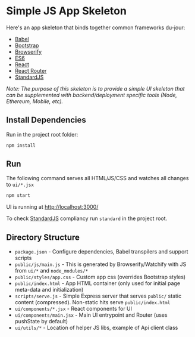 
# Simple JS App Skeleton

Here's an app skeleton that binds together common frameworks du-jour:

* [Babel](https://babeljs.io/)
* [Bootstrap](http://getbootstrap.com/)
* [Browserify](http://browserify.org/)
* [ES6](https://babeljs.io/docs/learn-es2015/)
* [React](https://facebook.github.io/react/)
* [React Router](https://github.com/reactjs/react-router)
* [StandardJS](http://standardjs.com/)

_Note: The purpose of this skeleton is to provide a simple UI skeleton that can be supplemented with backend/deployment specific tools (Node, Ethereum, Mobile, etc)._

## Install Dependencies

Run in the project root folder:

```bash
npm install
```

## Run

The following command serves all HTML/JS/CSS and watches all changes to `ui/*.jsx`

```bash
npm start
```

UI is running at [http://localhost:3000/](http://localhost:3000/)

To check [StandardJS](http://standardjs.com/) compliancy run `standard` in the project root.

## Directory Structure

* `package.json` - Configure dependencies, Babel transpilers and support scripts
* `public/js/main.js` - This is generated by Browserify/Watchify with JS from `ui/*` and `node_modules/*`
* `public/styles/app.css` - Custom app css (overrides Bootstrap styles)
* `public/index.html` - App HTML container (only used for initial page meta-data and initialization)
* `scripts/serve.js` - Simple Express server that serves `public/` static content (compressed). Non-static hits serve `public/index.html`
* `ui/components/*.jsx` - React components for UI
* `ui/components/main.jsx` - Main UI entrypoint and Router (uses pushState by default)
* `ui/utils/*` - Location of helper JS libs, example of Api client class
